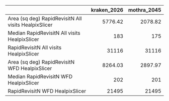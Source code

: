 |                                                      |   kraken_2026 |   mothra_2045 |
|:-----------------------------------------------------|--------------:|--------------:|
| Area (sq deg) RapidRevisitN All visits HealpixSlicer |       5776.42 |       2078.82 |
| Median RapidRevisitN All visits HealpixSlicer        |        183    |        175    |
| RapidRevisitN All visits HealpixSlicer               |      31116    |      31116    |
| Area (sq deg) RapidRevisitN WFD HealpixSlicer        |       8264.03 |       2897.97 |
| Median RapidRevisitN WFD HealpixSlicer               |        202    |        201    |
| RapidRevisitN WFD HealpixSlicer                      |      21495    |      21495    |

